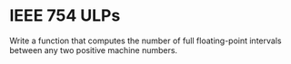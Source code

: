 # IEEE 754 ULPs

Write a function that computes the number of full floating-point intervals between any two positive machine numbers.

